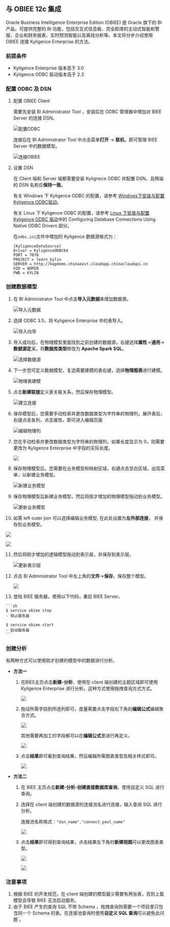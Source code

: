 ## 与 OBIEE 12c 集成

Oracle Business Intelligence Enterprise Edition (OBIEE) 是 Oracle 旗下的 BI 产品，可提供完整的 BI 功能，包括交互式信息板、完全即席的主动式智能和警报、企业和财务报表、实时预测智能以及离线分析等。本文将分步介绍使用 OBIEE 连接 Kyligence Enterprise 的方法。

### 前提条件
- Kyligence Enterprise 版本高于 3.0
- Kyligence ODBC 驱动版本高于 2.2

### 配置 ODBC 及 DSN

1. 配置 OBIEE Client

   需要先安装 BI Administrator Tool ，安装后在 ODBC 管理器中增加对 BIEE Server 的连接 DSN。

   ![配置ODBC](../../images/OBIEE12/00.png)

   连接后在 BI Administrator Tool 中点击菜单**打开** -> **联机**，即可管理 BIEE Server 中的数据模型。

   ![连接OBIEE](../../images/OBIEE12/001.png)

2. 设置 DSN

   在 Client 端和 Server 端都需要安装 Kylignece ODBC 并配置 DSN，且两端的 DSN 名称应**保持一致**。

   有关 Windows 下 Kyligence ODBC 的配置，请参考 [Windows下安装与配置Kyligence ODBC驱动](../../driver/odbc/win_odbc.cn.md)。

   有关 Linux 下 Kyligence ODBC 的配置，请参考 [Linux 下安装与配置 Kyligence ODBC 驱动](https://docs.oracle.com/middleware/12212/biee/BIEMG/GUID-CCDD9782-BC2A-497A-8ED0-AECA2ECFB3AE.htm#config_native_dbs)中的 Configuring Database Connections Using Native ODBC Drivers 部分。

   在`odbc.ini`文件中增加的 Kyligence 数据源格式为：

   ```
   [KyligenceDataSource]
   Driver = KyligenceODBC64
   PORT = 7070
   PROJECT = learn_kylin
   SERVER = http://kapdemo.chinaeast.cloudapp.chinacloudapi.cn   
   UID = ADMIN  
   PWD = KYLIN
   ```

### 创建数据模型

1. 在 BI Administrator Tool 中点击**导入元数据**来增加数据源。

    ![导入元数据](../../images/OBIEE12/01.png)

2. 选择 ODBC 3.5，将 Kyligence Enterprise 中的表导入。

    ![导入向导](../../images/OBIEE12/odbc35.png)

3. 导入成功后，在物理模型里面找到之前创建的数据源，右键选择**属性**->**通用**->**数据源定义**，将**数据库类型**修改为 **Apache Spark SQL**。

   ![选择数据源](../../images/OBIEE12/database_type.png)

4. 下一步您可定义数据模型，复选需要建模的表右键，选择**物理图表**进行建模。

   ![物理表建模](../../images/OBIEE12/03.jpeg)

5. 点击**新建联接**定义表关联关系，然后保存物理模型。

   ![建立连接](../../images/OBIEE12/04.jpeg)

6. 保存模型后，您需要手动检索并更改数据类型为字符串的物理列，展开表后，右键点击各列，点击属性，即可进入编辑页面

   ![编辑物理列](../../images/OBIEE/edit_column.cn.png)
   
7. 您在手动检索并更改数据类型为字符串的物理列，如果长度显示为 0，则需要更改为 Kyligence Enterprise 中字段的实际长度。

	![](../../images/OBIEE12/05.jpeg)

7. 保存物理模型后，您需要在业务模型和映射区域，右键点击空白区域，出现菜单，以新建业务模型。

   ![新建业务模型](../../images/OBIEE/create_business.cn.png)

9. 保存物理模型后新建业务模型，然后将刚才增加的物理模型拖动到业务模型。

   ![更新业务模型](../../images/OBIEE/refresh_business.cn.png)

10. 如需 left outer join 可以选择编辑业务模型, 在此处设置为**左外部连接**， 并保存到业务模型。

   ![](../../images/OBIEE12/06.png)

   ![](../../images/OBIEE12/07.png)

11. 然后将刚才增加的逻辑模型拖动到表示层，并保存到表示层。

    ![更新表示层](../../images/OBIEE/refresh_show.cn.png)

12. 点击 BI Administrator Tool 中左上角的**文件**->**保存**，保存整个模型。

    ![](../../images/OBIEE12/08.jpeg)

13.  登陆 BIEE 服务器，使用以下代码，重启 BIEE Server。

    ```sh
    $ service obiee stop
    - 停止服务器
    
    $ service obiee start
    - 启动服务器
    ```


### 创建分析

有两种方式可以使用刚才创建的模型中的数据进行分析。

- **方法一**

  1. 在BIEE主页点击**新建-分析**，使用在 client 端创建的主题区域即可使用 Kyligence Enterprise 进行分析。这种方式使用拖拽查询方式方式。

     ![](../../images/OBIEE12/09.png)

  2. 拖动所需字段到所选列即可，度量需要点击字段右下角的**编辑公式**编辑聚合方式。

     ![](../../images/OBIEE12/10.png)

     其他需要再加工的字段都可以在**编辑公式**里进行再定义。

      ![](../../images/OBIEE12/11.png)

  3. 点击**结果**即可看到查询结果，然后编辑所需图表类型及相关样式即可。

      ![](../../images/OBIEE12/12.png)


- **方法二**

  1. 在 BIEE 主页点击**新建-分析-创建直接数据库查询**，使用自定义 SQL 进行查询。

  2. 选择在 client 端创建的数据源的连接池名进行连接，输入查询 SQL 进行分析。

     连接池名称格式：`"dsn_name"."connect_pool_name"`

     ![](../../images/OBIEE12/13.png)

  3. 点击**结果**即可得到查询结果，点击结果左下角的**新建视图**可以更改图表类型。

     ![](../../images/OBIEE12/14.png)

     ![](../../images/OBIEE12/15.png)

### 注意事项

1. 根据 BIEE 的开发规范，在 client 端创建的模型最少需要有两张表，否则上载模型会导致 BIEE 无法启动服务。
2. 由于 BIEE 产生的查询 SQL 不带 Schema ，拖拽查询则需要一个项目里只包含同一个 Schema 的表。在连接池查询时使用**自定义 SQL 查询**可以避免此问题 。
